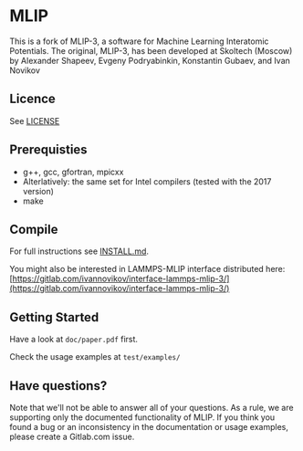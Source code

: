 # MLIP

This is a fork of MLIP-3, a software for Machine Learning Interatomic Potentials.
The original, MLIP-3, has been developed at Skoltech (Moscow) by
Alexander Shapeev, Evgeny Podryabinkin, Konstantin Gubaev, and Ivan Novikov

## Licence
See [LICENSE](LICENSE)

## Prerequisties
* g++, gcc, gfortran, mpicxx
* Alterlatively: the same set for Intel compilers (tested with the 2017 version)
* make

## Compile
For full instructions see [INSTALL.md](INSTALL.md).

You might also be interested in LAMMPS-MLIP interface distributed here:
[https://gitlab.com/ivannovikov/interface-lammps-mlip-3/](https://gitlab.com/ivannovikov/interface-lammps-mlip-3/)


## Getting Started

Have a look at `doc/paper.pdf` first.

Check the usage examples at `test/examples/`

## Have questions?

Note that we'll not be able to answer all of your questions.
As a rule, we are supporting only the documented functionality of MLIP.
If you think you found a bug or an inconsistency in the documentation or usage examples,
please create a Gitlab.com issue.
